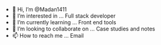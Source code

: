 - 👋 Hi, I’m @Madan1411
- 👀 I’m interested in ... Full stack developer
- 🌱 I’m currently learning ... Front end tools
- 💞️ I’m looking to collaborate on ... Case studies and notes
- 📫 How to reach me ... Email

<!---
Madan1411/Madan1411 is a ✨ special ✨ repository because its `README.md` (this file) appears on your GitHub profile.
You can click the Preview link to take a look at your changes.
--->

